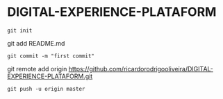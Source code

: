 # DIGITAL-EXPERIENCE-PLATAFORM
```
git init
```
git add README.md
```
git commit -m "first commit"
```
git remote add origin https://github.com/ricardorodrigooliveira/DIGITAL-EXPERIENCE-PLATAFORM.git
```
git push -u origin master
```